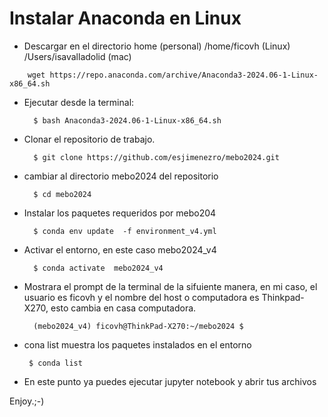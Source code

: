 

# Instalar Anaconda en Linux

* Descargar en el directorio home (personal) /home/ficovh (Linux) /Users/isavalladolid (mac)

```
    wget https://repo.anaconda.com/archive/Anaconda3-2024.06-1-Linux-x86_64.sh
```
* Ejecutar desde la terminal:
  ```
    $ bash Anaconda3-2024.06-1-Linux-x86_64.sh
  ```
* Clonar el repositorio de trabajo.
  ```  
    $ git clone https://github.com/esjimenezro/mebo2024.git
  ```

* cambiar al directorio mebo2024 del repositorio
  ```
    $ cd mebo2024
  ```
* Instalar los paquetes requeridos por mebo204
  ```
    $ conda env update  -f environment_v4.yml 
  ```
* Activar el entorno, en este caso mebo2024_v4

  ```
	$ conda activate  mebo2024_v4
  ```
* Mostrara el prompt de la terminal de la sifuiente manera, en mi caso, el usuario es ficovh y el nombre 
  del host o computadora es Thinkpad-X270, esto cambia en casa computadora.
  ``` 
	(mebo2024_v4) ficovh@ThinkPad-X270:~/mebo2024 $
  ```
* cona list muestra los paquetes instalados en el entorno 
  ```
   $ conda list
  ```
* En este punto ya puedes ejecutar jupyter notebook y abrir tus archivos

Enjoy.;-)
